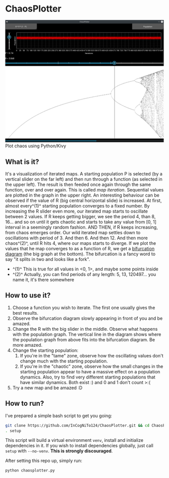 # ChaosPlotter
![Screenshot](/ChaosPlotterScreenshot.png)
Plot chaos using Python/Kivy
## What is it?
It's a visualization of iterated maps. A starting population P is selected (by a vertical slider on the far left) and then run through a function (as selected in the upper left). The result is then feeded once again through the same function, over and over again. This is called *map iteration*. Sequential values are plotted in the graph in the upper right.
An interesting behaviour can be observed if the value of R (big central horizontal slide) is increased. At first, almost every^(1)^ starting population converges to a fixed number. By increasing the R slider even more, our iterated map starts to oscillate between 2 values. If R keeps getting bigger, we see the period 4, than 8, 16... and so on until it gets chaotic and starts to take any value from [0, 1] interval in a seemingly random fashion.
AND THEN, if R keeps increasing, from chaos emerges order. Our wild iterated map settles down to oscillations with period of 3. And then 6. And then 12. And then more chaos^(2)^, until R hits 4, where our maps starts to diverge.
If we plot the values that he map converges to as a function of R, we get a [bifurcation diagram](https://en.wikipedia.org/wiki/Bifurcation_diagram) (the big graph at the bottom). The bifurcation is a fancy word to say "it splits in two and looks like a fork".
- ^(1)^ This is true for all values in <0, 1>, and maybe some points inside
- ^(2)^ Actually, you can find periods of any length: 5, 13, 120497... you name it, it's there somewhere

## How to use it?
1. Choose a function you wish to iterate. The first one usually gives the best results.
2. Observe the bifurcation diagram slowly appearing in front of you and be amazed.
3. Change the R with the big slider in the middle. Observe what happens with the population graph. The vertical line in the diagram shows where the population graph from above fits into the bifurcation diagram. Be more amazed.
4. Change the starting population:
	1. If you're in the "tame" zone, observe how the oscillating values don't change much with the starting population.
	2. If you're in the "chaotic" zone, observe how the small changes in the starting population appear to have a massive effect on a population dynamics. Also, try to find very different starting populations that have similar dynamics. Both exist :) and 0 and 1 don't count >:(
5. Try a new map and be amazed :D

## How to run?
I've prepared a simple bash script to get you going:
```bash
git clone https://github.com/InCogNiTo124/ChaosPlotter.git && cd ChaosPlotter
. setup
```
This script will build a virtual environment `venv`, install and initialize dependencies in it. If you wish to install dependencies globally, just call `setup` with `--no-venv`. **This is strongly discouraged**.

After setting this repo up, simply run:
```bash
python chaosplotter.py
```

